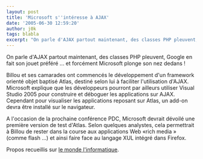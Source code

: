 ```yaml
---
layout: post
title: 'Microsoft s''intéresse à AJAX'
date: '2005-06-30 12:59:20'
author: j0k
tags: blabla
excerpt: "On parle d'AJAX partout maintenant, des classes PHP pleuvent, Google en fait son jouet préféré ... et forcément Microsoft plonge son nez dedans !     \nBillou et ses camarades ont commencés le développement d'un framework orienté objet baptisé Atlas, destiné selon lui à faciliter l'utilisation d'AJAX. Microsoft explique que les développeurs pourront par ailleurs      …"
---
```


On parle d'AJAX partout maintenant, des classes PHP pleuvent, Google en fait son jouet préféré ... et forcément Microsoft plonge son nez dedans !

Billou et ses camarades ont commencés le développement d'un framework orienté objet baptisé Atlas, destiné selon lui à faciliter l'utilisation d'AJAX. Microsoft explique que les développeurs pourront par ailleurs utiliser Visual Studio 2005 pour construire et déboguer les applications sur AJAX.   Cependant pour visualiser les applications reposant sur Atlas, un add-on devra être installé sur le navigateur.

A l'occasion de la prochaine conférence PDC, Microsoft devrait dévoilé une première version de test d'Atlas.   Selon quelques analystes, cela permettrait à Billou de rester dans la course aux applications Web «rich media » (comme flash ...) et ainsi faire face au langage XUL intégré dans Firefox.

Propos recueillis sur [le monde l'informatique](http://www.weblmi.com/sections/articles/2005/06/microsoft_devoile_at/).
